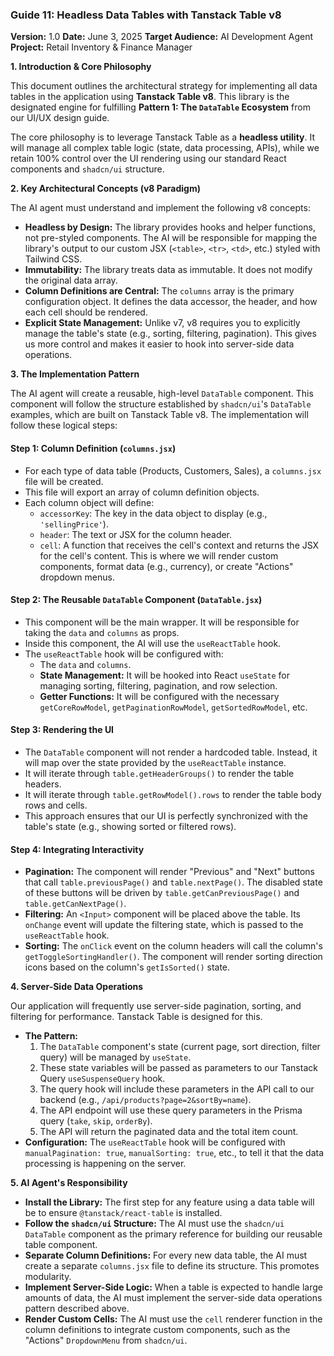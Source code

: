 ### **Guide 11: Headless Data Tables with Tanstack Table v8**

**Version:** 1.0
**Date:** June 3, 2025
**Target Audience:** AI Development Agent
**Project:** Retail Inventory & Finance Manager

**1. Introduction & Core Philosophy**

This document outlines the architectural strategy for implementing all data tables in the application using **Tanstack Table v8**. This library is the designated engine for fulfilling **Pattern 1: The `DataTable` Ecosystem** from our UI/UX design guide.

The core philosophy is to leverage Tanstack Table as a **headless utility**. It will manage all complex table logic (state, data processing, APIs), while we retain 100% control over the UI rendering using our standard React components and `shadcn/ui` structure.

**2. Key Architectural Concepts (v8 Paradigm)**

The AI agent must understand and implement the following v8 concepts:

- **Headless by Design:** The library provides hooks and helper functions, not pre-styled components. The AI will be responsible for mapping the library's output to our custom JSX (`<table>`, `<tr>`, `<td>`, etc.) styled with Tailwind CSS.
- **Immutability:** The library treats data as immutable. It does not modify the original data array.
- **Column Definitions are Central:** The `columns` array is the primary configuration object. It defines the data accessor, the header, and how each cell should be rendered.
- **Explicit State Management:** Unlike v7, v8 requires you to explicitly manage the table's state (e.g., sorting, filtering, pagination). This gives us more control and makes it easier to hook into server-side data operations.

**3. The Implementation Pattern**

The AI agent will create a reusable, high-level `DataTable` component. This component will follow the structure established by `shadcn/ui`'s `DataTable` examples, which are built on Tanstack Table v8. The implementation will follow these logical steps:

#### **Step 1: Column Definition (`columns.jsx`)**

- For each type of data table (Products, Customers, Sales), a `columns.jsx` file will be created.
- This file will export an array of column definition objects.
- Each column object will define:
  - `accessorKey`: The key in the data object to display (e.g., `'sellingPrice'`).
  - `header`: The text or JSX for the column header.
  - `cell`: A function that receives the cell's context and returns the JSX for the cell's content. This is where we will render custom components, format data (e.g., currency), or create "Actions" dropdown menus.

#### **Step 2: The Reusable `DataTable` Component (`DataTable.jsx`)**

- This component will be the main wrapper. It will be responsible for taking the `data` and `columns` as props.
- Inside this component, the AI will use the `useReactTable` hook.
- The `useReactTable` hook will be configured with:
  - The `data` and `columns`.
  - **State Management:** It will be hooked into React `useState` for managing sorting, filtering, pagination, and row selection.
  - **Getter Functions:** It will be configured with the necessary `getCoreRowModel`, `getPaginationRowModel`, `getSortedRowModel`, etc.

#### **Step 3: Rendering the UI**

- The `DataTable` component will not render a hardcoded table. Instead, it will map over the state provided by the `useReactTable` instance.
- It will iterate through `table.getHeaderGroups()` to render the table headers.
- It will iterate through `table.getRowModel().rows` to render the table body rows and cells.
- This approach ensures that our UI is perfectly synchronized with the table's state (e.g., showing sorted or filtered rows).

#### **Step 4: Integrating Interactivity**

- **Pagination:** The component will render "Previous" and "Next" buttons that call `table.previousPage()` and `table.nextPage()`. The disabled state of these buttons will be driven by `table.getCanPreviousPage()` and `table.getCanNextPage()`.
- **Filtering:** An `<Input>` component will be placed above the table. Its `onChange` event will update the filtering state, which is passed to the `useReactTable` hook.
- **Sorting:** The `onClick` event on the column headers will call the column's `getToggleSortingHandler()`. The component will render sorting direction icons based on the column's `getIsSorted()` state.

**4. Server-Side Data Operations**

Our application will frequently use server-side pagination, sorting, and filtering for performance. Tanstack Table is designed for this.

- **The Pattern:**
  1.  The `DataTable` component's state (current page, sort direction, filter query) will be managed by `useState`.
  2.  These state variables will be passed as parameters to our Tanstack Query `useSuspenseQuery` hook.
  3.  The query hook will include these parameters in the API call to our backend (e.g., `/api/products?page=2&sortBy=name`).
  4.  The API endpoint will use these query parameters in the Prisma query (`take`, `skip`, `orderBy`).
  5.  The API will return the paginated data and the total item count.
- **Configuration:** The `useReactTable` hook will be configured with `manualPagination: true`, `manualSorting: true`, etc., to tell it that the data processing is happening on the server.

**5. AI Agent's Responsibility**

- **Install the Library:** The first step for any feature using a data table will be to ensure `@tanstack/react-table` is installed.
- **Follow the `shadcn/ui` Structure:** The AI must use the `shadcn/ui` `DataTable` component as the primary reference for building our reusable table component.
- **Separate Column Definitions:** For every new data table, the AI must create a separate `columns.jsx` file to define its structure. This promotes modularity.
- **Implement Server-Side Logic:** When a table is expected to handle large amounts of data, the AI must implement the server-side data operations pattern described above.
- **Render Custom Cells:** The AI must use the `cell` renderer function in the column definitions to integrate custom components, such as the "Actions" `DropdownMenu` from `shadcn/ui`.
